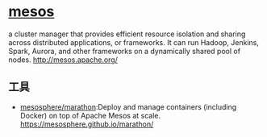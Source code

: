 # [mesos](https://github.com/apache/mesos)

a cluster manager that provides efficient resource isolation and sharing across distributed applications, or frameworks. It can run Hadoop, Jenkins, Spark, Aurora, and other frameworks on a dynamically shared pool of nodes. <http://mesos.apache.org/>

## 工具

* [mesosphere/marathon](https://github.com/mesosphere/marathon):Deploy and manage containers (including Docker) on top of Apache Mesos at scale. <https://mesosphere.github.io/marathon/>
